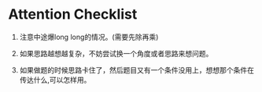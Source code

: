 # Attention Checklist 

1. 注意中途爆long long的情况。(需要先除再乘)

2. 如果思路越想越复杂，不妨尝试换一个角度或者思路来想问题。 

3. 如果做题的时候思路卡住了，然后题目又有一个条件没用上，想想那个条件在传达什么,可以怎样用。
